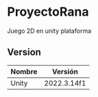 # ProyectoRana
Juego 2D en unity plataforma

 ## Version
| Nombre | Versión |
| --- | --- |
| Unity | 2022.3.14f1 |
